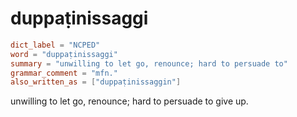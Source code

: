 # duppaṭinissaggi

``` toml
dict_label = "NCPED"
word = "duppaṭinissaggi"
summary = "unwilling to let go, renounce; hard to persuade to"
grammar_comment = "mfn."
also_written_as = ["duppaṭinissaggin"]
```

unwilling to let go, renounce; hard to persuade to give up.

